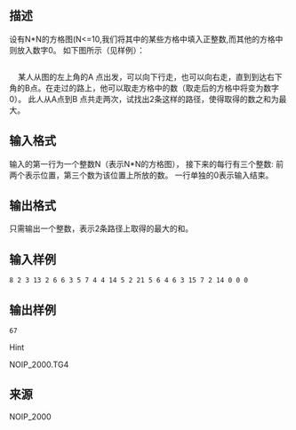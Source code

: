 ## 描述

<p> 设有N*N的方格图(N<=10,我们将其中的某些方格中填入正整数,而其他的方格中则放入数字0。 如下图所示（见样例）： </p> <p> <img src="/JudgeOnline/upload/image/20180521/20180521165119_85691.png" alt="" /> </p> <p>     某人从图的左上角的A 点出发，可以向下行走，也可以向右走，直到到达右下角的B点。在走过的路上，他可以取走方格中的数（取走后的方格中将变为数字0）。 此人从A点到B 点共走两次，试找出2条这样的路径，使得取得的数之和为最大。 </p>

## 输入格式

输入的第一行为一个整数N（表示N*N的方格图）， 接下来的每行有三个整数: 前两个表示位置，第三个数为该位置上所放的数。 一行单独的0表示输入结束。

## 输出格式

只需输出一个整数，表示2条路径上取得的最大的和。

## 输入样例

```plaintext
8 2 3 13 2 6 6 3 5 7 4 4 14 5 2 21 5 6 4 6 3 15 7 2 14 0 0 0 
```

## 输出样例

```plaintext
67
```

Hint

NOIP_2000.TG4

## 来源

NOIP_2000

